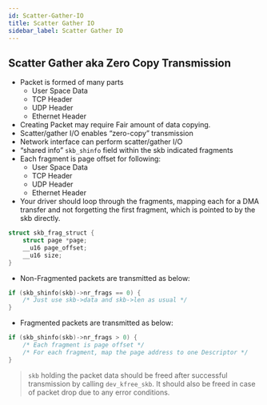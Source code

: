 ```yaml
---
id: Scatter-Gather-IO
title: Scatter Gather IO
sidebar_label: Scatter Gather IO
---
```


## Scatter Gather aka Zero Copy Transmission

- Packet is formed of many parts
  - User Space Data
  - TCP Header
  - UDP Header
  - Ethernet Header
- Creating Packet may require Fair amount of data copying.
- Scatter/gather I/O enables “zero-copy” transmission
- Network interface can perform scatter/gather I/O
- “shared info” `skb_shinfo` field within the skb indicated fragments
- Each fragment is page offset for following:
  - User Space Data
  - TCP Header
  - UDP Header
  - Ethernet Header
- Your driver should loop through the fragments, mapping each for a DMA transfer and not forgetting the first fragment, which is pointed to by the skb directly.
 
```c
struct skb_frag_struct {
    struct page *page;
    __u16 page_offset;
    __u16 size;
}
```
- Non-Fragmented packets are transmitted as below:


```c
if (skb_shinfo(skb)->nr_frags == 0) {
    /* Just use skb->data and skb->len as usual */
}
```
- Fragmented packets are transmitted as below:
```c
if (skb_shinfo(skb)->nr_frags > 0) {
    /* Each fragment is page offset */
    /* For each fragment, map the page address to one Descriptor */
}
```

> `skb` holding the packet data should be freed after successful transmission by calling `dev_kfree_skb`. It should also be freed in case of packet drop due to any error conditions. 

